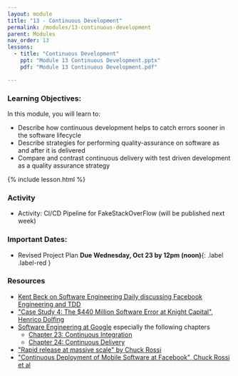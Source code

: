 ```yaml
---
layout: module
title: "13 - Continuous Development"
permalink: /modules/13-continuous-development
parent: Modules
nav_order: 13
lessons: 
  - title: "Continuous Development"
    ppt: "Module 13 Continuous Development.pptx"
    pdf: "Module 13 Continuous Development.pdf"

---
```

### Learning Objectives:
In this module, you will learn to:
* Describe how continuous development helps to catch errors sooner in the software lifecycle
* Describe strategies for performing quality-assurance on software as and after it is delivered
* Compare and contrast continuous delivery with test driven development as a quality assurance strategy

{% include lesson.html %}

### Activity
* Activity: CI/CD Pipeline for FakeStackOverFlow (will be published next week)

### Important Dates:
* Revised Project Plan **Due Wednesday, Oct 23 by 12pm (noon)**{: .label .label-red }

### Resources
* [Kent Beck on Software Engineering Daily discussing Facebook Engineering and TDD](https://softwareengineeringdaily.com/2019/08/28/facebook-engineering-process-with-kent-beck/)
* ["Case Study 4: The $440 Million Software Error at Knight Capital", Henrico Dolfing](https://www.henricodolfing.com/2019/06/project-failure-case-study-knight-capital.html)
* [Software Engineering at Google](https://learning.oreilly.com/library/view/software-engineering-at/9781492082781/) especially the following chapters
  - [Chapter 23: Continuous Integration](https://learning.oreilly.com/library/view/software-engineering-at/9781492082781/ch23.html)
  - [Chapter 24: Continuous Delivery](https://learning.oreilly.com/library/view/software-engineering-at/9781492082781/ch24.html)
* ["Rapid release at massive scale" by Chuck Rossi](https://engineering.fb.com/2017/08/31/web/rapid-release-at-massive-scale/)
* ["Continuous Deployment of Mobile Software at Facebook", Chuck Rossi et al](https://research.facebook.com/publications/continuous-deployment-of-mobile-software-at-facebook-showcase/)
